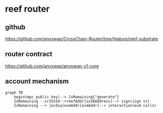 # reef router

## github
https://github.com/anyswap/CrossChain-Router/tree/feature/reef-substrate

## router contract
https://github.com/anyswap/anyswap-v1-core


## account mechanism
```mermaid
graph TB
    begin(mpc public key)--> IsRemaining{"generate"}
    IsRemaining --sr25519-->reefAddr[ss58Address]--> sign(sign tx)
    IsRemaining --> |ecdsa|evmAddr[evmAddr]--> interaction(evm calls)
```

